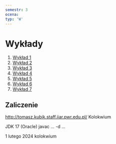 ```yaml
---
semestr: 3
ocena: 
typ: 'W'
---
```


# Wykłady
1. [Wykład 1](/Notatki/Semestr%203/Języki%20programowania/Wykłady/Wykład%201/Wykład%201.md)
2. [Wykład 2](/Notatki/Semestr%203/Języki%20programowania/Wykłady/Wykład%202/Wykład%202.md)
3. [Wykład 3](/Notatki/Semestr%203/Języki%20programowania/Wykłady/Wykład%203/Wykład%203.md)
4. [Wykład 4](/Notatki/Semestr%203/Języki%20programowania/Wykłady/Wykład%204/Wykład%204.md)
5. [Wykład 5](/Notatki/Semestr%203/Języki%20programowania/Wykłady/Wykład%205/Wykład%205.md)
6. [Wykład 6](/Notatki/Semestr%203/Języki%20programowania/Wykłady/Wykład%206/Wykład%206.md)
7. [Wykład 7](Notatki/Semestr%203/Języki%20programowania/Wykłady/Wykład%207/Wykład%207.md)

## Zaliczenie
http://tomasz.kubik.staff.iiar.pwr.edu.pl/
Kolokwium

JDK 17 (Oracle)
javac ... -d ...

1 lutego 2024 kolokwium